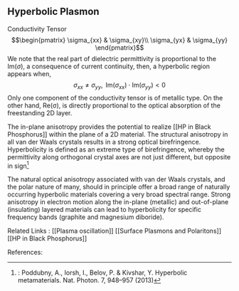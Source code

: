 ## Hyperbolic Plasmon
Conductivity Tensor 
$$\begin{pmatrix}
  \sigma_{xx} & \sigma_{xy}\\ 
  \sigma_{yx} & \sigma_{yy}
\end{pmatrix}$$
We note that the real part of dielectric permittivity is proportional to the $\text{Im}(\sigma)$, a consequence of current continuity, then, a hyperbolic region appears when,
$$\sigma_{xx} \ne \sigma_{yy}, \text{ }\text{Im}(\sigma_{xx}) \cdot \text{Im}(\sigma_{yy}) < 0$$ Only one component of the conductivity tensor is of metallic type. On the other hand, Re(σ), is directly proportional to the optical absorption of the freestanding 2D layer. 

The in-plane anisotropy provides the potential to realize [[HP in Black Phosphorus]] within the plane of a 2D material. The structural anisotropy in all van der Waals crystals results in a strong optical birefringence. Hyperbolicity is defined as an extreme type of birefringence, whereby the permittivity along orthogonal crystal axes are not just different, but opposite in sign[^1]

The natural optical anisotropy associated with van der Waals crystals, and the polar nature of many, should in principle offer a broad range of naturally occurring hyperbolic materials covering a very broad spectral range. Strong anisotropy in electron motion along the in-plane (metallic) and out-of-plane (insulating) layered materials can lead to hyperbolicity for specific frequency bands (graphite and magnesium diboride). 

Related Links : 
[[Plasma oscillation]]
[[Surface Plasmons and Polaritons]]
[[HP in Black Phosphorus]]

References: 

[^1]: : Poddubny, A., Iorsh, I., Belov, P. & Kivshar, Y. Hyperbolic metamaterials. Nat. Photon. 7, 948–957 (2013)

